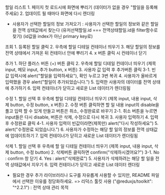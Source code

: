 


할일 리스트
    1. 페이지 첫 로드시에 화면에 뿌리기 (데이터가 없을 경우 "할일을 등록해 주세요)
    2. 업데이트 될 때마다 화면에 다시 렌더링

* 사용자가 선택한 할일의 정보 가져오기 :
    사용자가 선택한 할일의 정보와 같은 할일을 전역 상태값에서 찾는다
    (유저선택할일.id === 전역상태할일.id을 filter함수로 찾기)
    (id값을 index가 아닌 primary key로)

조회
    1. 등록된 할일 클릭
    2. 우측에 할일 디테일 컨테이너 띄우기
    3. 해당 할일의 정보를 전역 상태에서 가져온 뒤 컨테이너 안에 뿌리기
    4. x 버튼 클릭 시 컨테이너 닫기

추가
    1. 하단 플러스 버튼 (+) 버튼 클릭
    2. 우측에 할일 디테일 컨테이너 띄우기 (제목 input, 메모 input, 추가 button, x 버튼)
    3. 사용자 값 입력 후 추가버튼 클릭
    3-1. 빈 값 입력시에 alert("할일을 입력하세요"), 확인 누르고 3번 복귀
    4. 사용자가 올바르게 입력했을 경우 alert("할일이 추가되었습니다.")
    5. 입력한 사용자의 데이터를 전역 상태에 추가하기
    6. 입력 컨테이너가 닫히고 새로운 List 데이터가 렌더링됨

수정
    1. 할일 선택 후 우측에 할일 디테일 컨테이너 띄우기
    (제목 input, 내용 input, 삭제 button, 수정 button, x 버튼)
    2. 수정 버튼 클릭하면 할 일 내용 input의 disable을 풀고 입력 할 수 있게 만들고
        버튼은 취소, 수정완료로 바꾸기
    2-1. 취소 버튼을 누르면 input들은 다시 disable, 버튼은 삭제, 수정으로 다시 복귀
    3. 사용자 입력하기
    4. 입력 후 수정완료 클릭
    4-1. 사용자 입력이 빈값이라면(제목만) alert("다시 작성하세요") 
    5. alert("수정완료 되었습니다.")
    6. 사용자가 수정하는 해당 할 일의 정보를 전역 상태값에 업데이트하기
    7. 입력 컨테이너가 닫히고 새로운 List 데이터가 렌더링됨

삭제
    1. 할일 선택 후 우측에 할 일 디테일 컨테이너 띄우기
    (제목 input, 내용 input, 삭제 button, 수정 button)
    2. 삭제버튼 클릭하면 confirm("삭제하시겠어요?")
    3-1. No : confirm 창 닫기
    4. Yes : alert("삭제완료")
    5. 사용자가 삭제하려는 해당 할 일을 전역 상태값에서 지우기
    6. 입력 컨테이너가 닫히고 새로운 List 데이터 렌더링


- 필요한 경우 추가 라이브러리나 도구를 자유롭게 사용할 수 있지만, README 파일에서 선택한 이유를 정당화하세요.
=> 리덕스 툴킷 사용 ("@reduxjs/toolkit": "^2.2.1") : 전역 상태 관리 목적